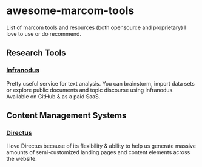 # awesome-marcom-tools
List of marcom tools and resources (both opensource and proprietary) I love to use or do recommend.

## Research Tools

### [Infranodus](https://github.com/noduslabs/infranodus)
Pretty useful service for text analysis. You can brainstorm, import data sets or explore public documents and topic discourse using Infranodus. Available on GitHub & as a paid SaaS.

## Content Management Systems

### [Directus](https://github.com/directus)
I love Directus because of its flexibility & ability to help us generate massive amounts of semi-customized landing pages and content elements across the website.
